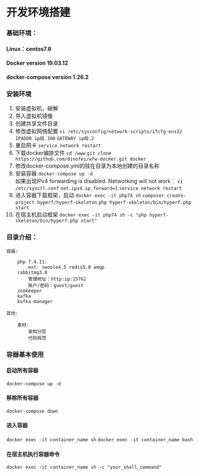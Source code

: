 # 开发环境搭建



### 基础环境：

#### Linux：centos7.6

#### Docker version 19.03.12

#### docker-compose version 1.26.2


### 安装环境
1. 安装虚拟机，破解
2. 导入虚拟机镜像
3. 创建共享文件目录
4. 修改虚拟网络配置 
	`vi /etc/sysconfig/network-scripts/ifcfg-ens32`
	`IPADDR ip段.100`
	`GATEWAY ip段.2`
5. 重启网卡
	`service network restart`
6. 下载docker编排文件
	`cd /www`
	`git clone https://github.com/dinofei/wfw-docker.git docker`		
7. 修改docker-compose.yml的挂在目录为本地创建的目录名称
8. 安装容器
	`docker-compose up -d`	
	如果出现IPv4 forwarding is disabled. Networking will not work：
	`vi /etc/sysctl.conf`
	`net.ipv4.ip_forward=1`
	`service network restart`
9. 进入容器下载框架，启动
	`docker exec -it php74 sh`
	`composer create-project hyperf/hyperf-skeleton`
	`php hyperf-skeleton/bin/hyperf.php start`
10. 在宿主机启动框架
	`docker exec -it php74 sh -c "php hyperf-skeleton/bin/hyperf.php start"`		


### 目录介绍：

```
容器:

	php 7.4.11:
		ext: swoole4.5 redis5.0 amqp 	
	rabbitmq3.8
		管理地址：http:ip:15762
		账户/密码：guest/guest
	zookeeper
	kafka
	kafka-manager	

其他:

	素材:
		架构分层
		代码规范					
```


### 容器基本使用

#### 启动所有容器

`docker-compose up -d`

#### 移除所有容器

`docker-compose down`

#### 进入容器

`docker exec -it container_name sh`
`docker exec -it container_name bash`

#### 在宿主机执行容器命令

`docker exec -it container_name sh -c "your_shell_command"`





